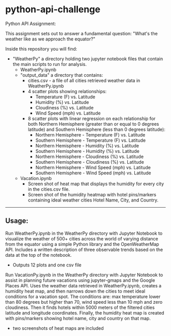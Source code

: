 # python-api-challenge
Python API Assignment:

This assignment sets out to answer a fundamental question: "What's the weather like as we approach the equator?"

Inside this repository you will find:
* "WeatherPy" a directory holding two jupyter notebook files that contain the main scripts to run for analysis.
    * WeatherPy.ipynb
    * "output_data" a directory that contains:
        * cities.csv - a file of all cities retrieved weather data in WeatherPy.ipynb
        * 4 scatter plots showing relationships:
            * Temperature (F) vs. Latitude
            * Humidity (%) vs. Latitude
            * Cloudiness (%) vs. Latitude
            * Wind Speed (mph) vs. Latitude
        * 8 scatter plots with linear regression on each relationship for both Northern Hemisphere (greater than or equal to 0 degrees latitude) and Southern Hemisphere (less than 0 degrees latitude):
            * Northern Hemisphere - Temperature (F) vs. Latitude
            * Southern Hemisphere - Temperature (F) vs. Latitude
            * Northern Hemisphere - Humidity (%) vs. Latitude
            * Southern Hemisphere - Humidity (%) vs. Latitude
            * Northern Hemisphere - Cloudiness (%) vs. Latitude
            * Southern Hemisphere - Cloudiness (%) vs. Latitude
            * Northern Hemisphere - Wind Speed (mph) vs. Latitude
            * Southern Hemisphere - Wind Speed (mph) vs. Latitude
    * Vacation.ipynb 
        * Screen shot of heat map that displays the humidity for every city in the cities.csv file.
        * Screen shot of the humidity heatmap with hotel pins/markers containing ideal weather cities Hotel Name, City, and Country.

***
## Usage:
Run WeatherPy.ipynb in the WeatherPy directory with Jupyter Notebook to visualize the weather of 500+ cities across the world of varying distance from the equator using a simple Python library and the OpenWeatherMap API. Includes a written description of three observable trends based on the data at the top of the notebook. 
 * Outputs 12 plots and one csv file

Run VacationPy.ipynb in the WeatherPy directory with Jupyter Notebook to assist in planning future vacations using jupyter-gmaps and the Google Places API. Uses the weather data retrieved in WeatherPy.ipynb, creates a humidity heat map, and then narrows down the cities to meet ideal conditions for a vacation spot.  The conditions are:  max temperature lower than 80 degrees but higher than 70, wind speed less than 10 mph and zero cloudiness.  Then it finds hotels within 5000 meters of the filtered cities latitude and longitude coordinates.  Finally, the humidity heat map is created with pins/markers showing hotel name, city and country on that map.
* two screenshots of heat maps are included

